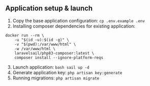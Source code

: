 ## Application setup & launch
1. Copy the base application configuration:
   `cp .env.example .env`
2. Installing composer dependencies for existing application:
```
docker run --rm \
    -u "$(id -u):$(id -g)" \
    -v "$(pwd):/var/www/html" \
    -w /var/www/html \
    laravelsail/php83-composer:latest \
    composer install --ignore-platform-reqs
```
3. Launch application: `bash sail up -d`
4. Generate application key: `php artisan key:generate`
5. Running migrations: `php artisan migrate`
